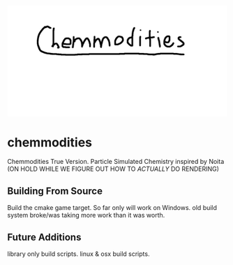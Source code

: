 ![chemmodities](/doc/chem.png)
# chemmodities
Chemmodities True Version. Particle Simulated Chemistry inspired by Noita (ON HOLD WHILE WE FIGURE OUT HOW TO *ACTUALLY* DO RENDERING)

## Building From Source

Build the cmake game target. So far only will work on Windows. old build system broke/was taking more work than it was worth.

## Future Additions

library only build scripts.
linux & osx build scripts.
